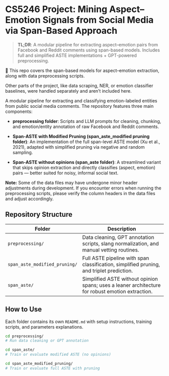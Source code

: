 # CS5246 Project: Mining Aspect–Emotion Signals from Social Media via Span-Based Approach

> **TL;DR**: A modular pipeline for extracting aspect–emotion pairs from Facebook and Reddit comments using span-based models. Includes full and simplified ASTE implementations + GPT-powered preprocessing.

🧩 This repo covers the span-based models for aspect–emotion extraction, along with data preprocessing scripts.

Other parts of the project, like data scraping, NER, or emotion classifier baselines, were handled separately and aren’t included here.

A modular pipeline for extracting and classifying emotion-labeled entities from public social media comments. The repository features three main components:

- **preprocessing folder**: Scripts and LLM prompts for cleaning, chunking, and emotion/entity annotation of raw Facebook and Reddit comments.

- **Span-ASTE with Modified Pruning (span_aste_modified pruning folder)**: An implementation of the full span-level ASTE model (Xu et al., 2021), adapted with simplified pruning via negative and random sampling.

- **Span-ASTE without opinions (span_aste folder)**: A streamlined variant that skips opinion extraction and directly classifies (aspect, emotion) pairs — better suited for noisy, informal social text.

**Note:** Some of the data files may have undergone minor header adjustments during development.
If you encounter errors when running the preprocessing scripts, please verify the column headers in the data files and adjust accordingly.

## Repository Structure

| Folder | Description |
|--------|-------------|
| `preprocessing/` | Data cleaning, GPT annotation scripts, slang normalization, and manual vetting routines. |
| `span_aste_modified_pruning/` | Full ASTE pipeline with span classification, simplified pruning, and triplet prediction. |
| `span_aste/` | Simplified ASTE without opinion spans; uses a leaner architecture for robust emotion extraction. |

## How to Use

Each folder contains its own `README.md` with setup instructions, training scripts, and parameters explanations.

```bash
cd preprocessing/
# Run data cleaning or GPT annotation

cd span_aste/
# Train or evaluate modified ASTE (no opinions)

cd span_aste_modified_pruning/
# Train or evaluate full ASTE with pruning
```
